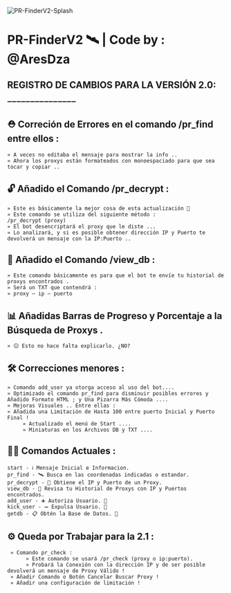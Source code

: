![PR-FinderV2-Splash](https://user-images.githubusercontent.com/90967711/170888399-a9f9f6ae-c6f9-4e1f-8aa5-6b3d5a770eef.jpg)
# PR-FinderV2 🛰 | Code by : @AresDza
## REGISTRO DE CAMBIOS PARA LA VERSIÓN 2.0:
➖➖➖➖➖➖➖➖➖➖➖➖➖➖➖

## ⛑ Correción de Errores en el comando /pr_find entre ellos :
    » A veces no editaba el mensaje para mostrar la info ..
    » Ahora los proxys están formateados con monoespaciado para que sea tocar y copiar ..

## 🔓 Añadido el Comando /pr_decrypt :
    » Este es básicamente la mejor cosa de esta actualización 🥳
    » Este comando se utiliza del siguiente método :
    /pr_decrypt (proxy)
    » El bot desencriptará el proxy que le diste ...
    » Lo analizará, y si es posible obtener dirección IP y Puerto te devolverá un mensaje con la IP:Puerto ..

## 👀 Añadido el Comando /view_db :
    » Este comando básicamente es para que el bot te envíe tu historial de proxys encontrados .
    » Será un TXT que contendrá :
    » proxy — ip — puerto

## 📊 Añadidas Barras de Progreso y Porcentaje a la Búsqueda de Proxys .
    » 😐 Esto no hace falta explicarlo. ¿NO?


## 🛠 Correcciones menores :
    » Comando add_user ya otorga acceso al uso del bot....
    » Optimizado el comando pr_find para disminuir posibles errores y Añadido Formato HTML ; y Una Pizarra Más Cómoda ....
    » Mejoras Visuales .. Entre ellas :
    » Añadida una Limitación de Hasta 100 entre puerto Inicial y Puerto Final !
         » Actualizado el menú de Start ....
         » Miniaturas en los Archivos DB y TXT ....

## 🧑‍💻 Comandos Actuales :
    start - ℹ️ Mensaje Inicial e Informacion.
    pr_find - 🛰 Busca en las coordenadas indicadas o estandar.
    pr_decrypt - 🔐 Obtiene el IP y Puerto de un Proxy.
    view_db - 👀 Revisa tu Historial de Proxys con IP y Puertos encontrados.
    add_user - ➕ Autoriza Usuario. 👑
    kick_user - ➖ Expulsa Usuario. 👑
    getdb - 📋 Obtén la Base de Datos. 👑

## ⚙️ Queda por Trabajar para la 2.1 :
     » Comando pr_check :
          » Este comando se usará /pr_check (proxy o ip:puerto).
          » Probará la Conexión con la dirección IP y de ser posible devolverá un mensaje de Proxy Válido !
     » Añadir Comando o Botón Cancelar Buscar Proxy !
     » Añadir una configuración de limitación !
